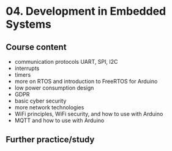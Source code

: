 # 04. Development in Embedded Systems

## Course content

-	communication protocols UART, SPI, I2C
-	interrupts
-	timers
-	more on RTOS and introduction to FreeRTOS for Arduino
-	low power consumption design
-	GDPR
-	basic cyber security
-	more network technologies
-	WiFi principles, WiFi security, and how to use with Arduino
-	MQTT and how to use with Arduino

## Further practice/study

